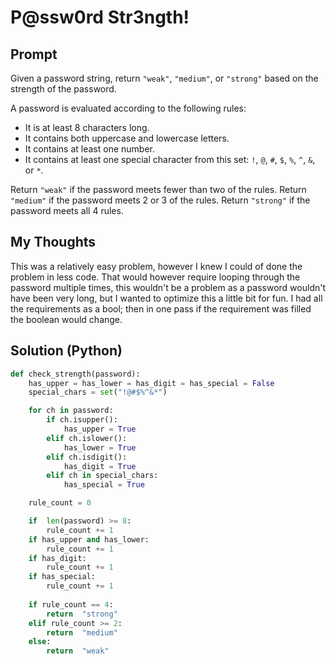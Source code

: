 

#  P@ssw0rd Str3ngth!
## Prompt

Given a password string, return  `"weak"`,  `"medium"`, or  `"strong"`  based on the strength of the password.

A password is evaluated according to the following rules:

-   It is at least 8 characters long.
-   It contains both uppercase and lowercase letters.
-   It contains at least one number.
-   It contains at least one special character from this set:  `!`,  `@`,  `#`,  `$`,  `%`,  `^`,  `&`, or  `*`.

Return  `"weak"`  if the password meets fewer than two of the rules. Return  `"medium"`  if the password meets 2 or 3 of the rules. Return  `"strong"`  if the password meets all 4 rules.


## My Thoughts
This was a relatively easy problem, however I knew I could of done the problem in less code. That would however require looping through the password multiple times, this wouldn't be a problem as a password wouldn't have been very long, but I wanted to optimize this a little bit for fun. I had all the requirements as a bool; then in one pass if the requirement was filled the boolean would change.

## Solution (Python)
```python
def check_strength(password):	
	has_upper = has_lower = has_digit = has_special = False
	special_chars = set("!@#$%^&*")

	for ch in password:
		if ch.isupper():
			has_upper = True
		elif ch.islower():
			has_lower = True
		elif ch.isdigit():
			has_digit = True
		elif ch in special_chars:
			has_special = True

	rule_count = 0

	if  len(password) >= 8:
		rule_count += 1
	if has_upper and has_lower:
		rule_count += 1
	if has_digit:
		rule_count += 1
	if has_special:
		rule_count += 1
	
	if rule_count == 4:
		return  "strong"
	elif rule_count >= 2:
		return  "medium"
	else:
		return  "weak"
```

